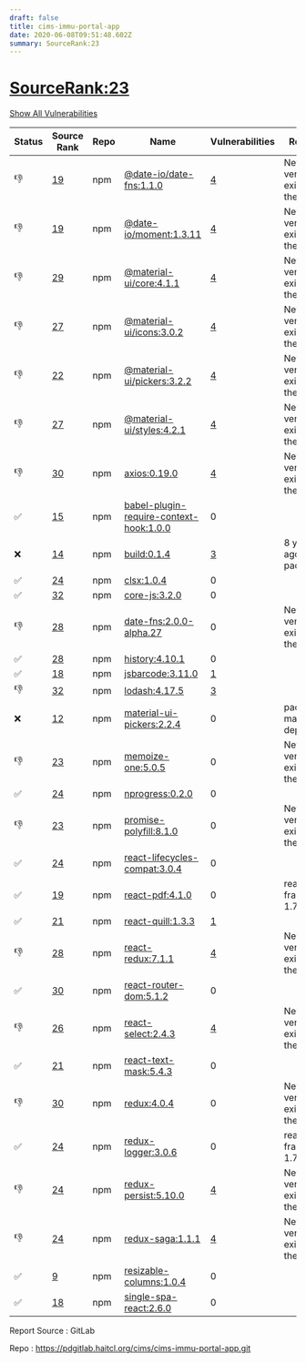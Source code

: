 ```yaml
---
draft: false
title: cims-immu-portal-app
date: 2020-06-08T09:51:48.602Z
summary: SourceRank:23
---
```


# <u>SourceRank:23</u>

<a onclick="var x=document.getElementsByName('vulnerabilities');var y=[...x].filter(e=>e.style.display=='none').length==0?'none':'block';x.forEach(e=>e.style.display=y);this.innerHTML=y=='none'?'Show All Vulnerabilities':'Hide All Vulnerabilities'" href="javascript:void(0)">Show All Vulnerabilities</a>

| Status | Source<br/>Rank | Repo | Name | Vulnerabilities | Remarks |
| - | - | - | - | - | - |
|👎|[19](https://libraries.io/npm/@date-io/date-fns/sourcerank)|npm|[@date-io/date-fns:1.1.0](https://www.npmjs.com/package/@date-io/date-fns)|<a href="javascript:void(0)" onclick='var x=document.getElementById("@date-io/date-fns:1.1.0-vulnerabilities");x.style.display=x.style.display!="none"?"none":"block"'>4</a><div name='vulnerabilities' style='display:none' id='@date-io/date-fns:1.1.0-vulnerabilities'>[✅sonatype-2019-0467](/vulnerabilities/sonatype-2019-0467/)<br />[✅sonatype-2019-0206](/vulnerabilities/sonatype-2019-0206/)<br />[✅sonatype-2012-0022](/vulnerabilities/sonatype-2012-0022/)<br />[✅CVE-2020-7608](/vulnerabilities/cve-2020-7608/)</div>|Newer version existed in the list|
|👎|[19](https://libraries.io/npm/@date-io/moment/sourcerank)|npm|[@date-io/moment:1.3.11](https://www.npmjs.com/package/@date-io/moment)|<a href="javascript:void(0)" onclick='var x=document.getElementById("@date-io/moment:1.3.11-vulnerabilities");x.style.display=x.style.display!="none"?"none":"block"'>4</a><div name='vulnerabilities' style='display:none' id='@date-io/moment:1.3.11-vulnerabilities'>[✅sonatype-2019-0467](/vulnerabilities/sonatype-2019-0467/)<br />[✅sonatype-2019-0206](/vulnerabilities/sonatype-2019-0206/)<br />[✅sonatype-2012-0022](/vulnerabilities/sonatype-2012-0022/)<br />[✅CVE-2020-7608](/vulnerabilities/cve-2020-7608/)</div>|Newer version existed in the list|
|👎|[29](https://libraries.io/npm/@material-ui/core/sourcerank)|npm|[@material-ui/core:4.1.1](https://www.npmjs.com/package/@material-ui/core)|<a href="javascript:void(0)" onclick='var x=document.getElementById("@material-ui/core:4.1.1-vulnerabilities");x.style.display=x.style.display!="none"?"none":"block"'>4</a><div name='vulnerabilities' style='display:none' id='@material-ui/core:4.1.1-vulnerabilities'>[✅sonatype-2019-0467](/vulnerabilities/sonatype-2019-0467/)<br />[✅sonatype-2019-0206](/vulnerabilities/sonatype-2019-0206/)<br />[✅sonatype-2012-0022](/vulnerabilities/sonatype-2012-0022/)<br />[✅CVE-2020-7608](/vulnerabilities/cve-2020-7608/)</div>|Newer version existed in the list|
|👎|[27](https://libraries.io/npm/@material-ui/icons/sourcerank)|npm|[@material-ui/icons:3.0.2](https://www.npmjs.com/package/@material-ui/icons)|<a href="javascript:void(0)" onclick='var x=document.getElementById("@material-ui/icons:3.0.2-vulnerabilities");x.style.display=x.style.display!="none"?"none":"block"'>4</a><div name='vulnerabilities' style='display:none' id='@material-ui/icons:3.0.2-vulnerabilities'>[✅sonatype-2019-0467](/vulnerabilities/sonatype-2019-0467/)<br />[✅sonatype-2019-0206](/vulnerabilities/sonatype-2019-0206/)<br />[✅sonatype-2012-0022](/vulnerabilities/sonatype-2012-0022/)<br />[✅CVE-2020-7608](/vulnerabilities/cve-2020-7608/)</div>|Newer version existed in the list|
|👎|[22](https://libraries.io/npm/@material-ui/pickers/sourcerank)|npm|[@material-ui/pickers:3.2.2](https://www.npmjs.com/package/@material-ui/pickers)|<a href="javascript:void(0)" onclick='var x=document.getElementById("@material-ui/pickers:3.2.2-vulnerabilities");x.style.display=x.style.display!="none"?"none":"block"'>4</a><div name='vulnerabilities' style='display:none' id='@material-ui/pickers:3.2.2-vulnerabilities'>[✅sonatype-2019-0467](/vulnerabilities/sonatype-2019-0467/)<br />[✅sonatype-2019-0206](/vulnerabilities/sonatype-2019-0206/)<br />[✅sonatype-2012-0022](/vulnerabilities/sonatype-2012-0022/)<br />[✅CVE-2020-7608](/vulnerabilities/cve-2020-7608/)</div>|Newer version existed in the list|
|👎|[27](https://libraries.io/npm/@material-ui/styles/sourcerank)|npm|[@material-ui/styles:4.2.1](https://www.npmjs.com/package/@material-ui/styles)|<a href="javascript:void(0)" onclick='var x=document.getElementById("@material-ui/styles:4.2.1-vulnerabilities");x.style.display=x.style.display!="none"?"none":"block"'>4</a><div name='vulnerabilities' style='display:none' id='@material-ui/styles:4.2.1-vulnerabilities'>[✅sonatype-2019-0467](/vulnerabilities/sonatype-2019-0467/)<br />[✅sonatype-2019-0206](/vulnerabilities/sonatype-2019-0206/)<br />[✅sonatype-2012-0022](/vulnerabilities/sonatype-2012-0022/)<br />[✅CVE-2020-7608](/vulnerabilities/cve-2020-7608/)</div>|Newer version existed in the list|
|👎|[30](https://libraries.io/npm/axios/sourcerank)|npm|[axios:0.19.0](https://www.npmjs.com/package/axios)|<a href="javascript:void(0)" onclick='var x=document.getElementById("axios:0.19.0-vulnerabilities");x.style.display=x.style.display!="none"?"none":"block"'>4</a><div name='vulnerabilities' style='display:none' id='axios:0.19.0-vulnerabilities'>[✅sonatype-2019-0467](/vulnerabilities/sonatype-2019-0467/)<br />[✅sonatype-2019-0206](/vulnerabilities/sonatype-2019-0206/)<br />[✅sonatype-2012-0022](/vulnerabilities/sonatype-2012-0022/)<br />[✅CVE-2020-7608](/vulnerabilities/cve-2020-7608/)</div>|Newer version existed in the list|
|✅|[15](https://libraries.io/npm/babel-plugin-require-context-hook/sourcerank)|npm|[babel-plugin-require-context-hook:1.0.0](https://www.npmjs.com/package/babel-plugin-require-context-hook)|0||
|❌|[14](https://libraries.io/npm/build/sourcerank)|npm|[build:0.1.4](https://www.npmjs.com/package/build)|<a href="javascript:void(0)" onclick='var x=document.getElementById("build:0.1.4-vulnerabilities");x.style.display=x.style.display!="none"?"none":"block"'>3</a><div name='vulnerabilities' style='display:none' id='build:0.1.4-vulnerabilities'>[sonatype-2017-0363](/vulnerabilities/sonatype-2017-0363/)<br />[sonatype-2015-0010](/vulnerabilities/sonatype-2015-0010/)<br />[✅sonatype-2019-0467](/vulnerabilities/sonatype-2019-0467/)</div>|8 years ago package|
|✅|[24](https://libraries.io/npm/clsx/sourcerank)|npm|[clsx:1.0.4](https://www.npmjs.com/package/clsx)|0||
|✅|[32](https://libraries.io/npm/core-js/sourcerank)|npm|[core-js:3.2.0](https://www.npmjs.com/package/core-js)|0||
|👎|[28](https://libraries.io/npm/date-fns/sourcerank)|npm|[date-fns:2.0.0-alpha.27](https://www.npmjs.com/package/date-fns)|0|Newer version existed in the list|
|✅|[28](https://libraries.io/npm/history/sourcerank)|npm|[history:4.10.1](https://www.npmjs.com/package/history)|0||
|✅|[18](https://libraries.io/npm/jsbarcode/sourcerank)|npm|[jsbarcode:3.11.0](https://www.npmjs.com/package/jsbarcode)|<a href="javascript:void(0)" onclick='var x=document.getElementById("jsbarcode:3.11.0-vulnerabilities");x.style.display=x.style.display!="none"?"none":"block"'>1</a><div name='vulnerabilities' style='display:none' id='jsbarcode:3.11.0-vulnerabilities'>[✅sonatype-2019-0115](/vulnerabilities/sonatype-2019-0115/)</div>||
|👎|[32](https://libraries.io/npm/lodash/sourcerank)|npm|[lodash:4.17.5](https://www.npmjs.com/package/lodash)|<a href="javascript:void(0)" onclick='var x=document.getElementById("lodash:4.17.5-vulnerabilities");x.style.display=x.style.display!="none"?"none":"block"'>3</a><div name='vulnerabilities' style='display:none' id='lodash:4.17.5-vulnerabilities'>[✅CVE-2018-16487](/vulnerabilities/cve-2018-16487/)<br />[✅CVE-2019-10744](/vulnerabilities/cve-2019-10744/)<br />[✅sonatype-2019-0500](/vulnerabilities/sonatype-2019-0500/)</div>||
|❌|[12](https://libraries.io/npm/material-ui-pickers/sourcerank)|npm|[material-ui-pickers:2.2.4](https://www.npmjs.com/package/material-ui-pickers)|0|package mark as deprecated|
|👎|[23](https://libraries.io/npm/memoize-one/sourcerank)|npm|[memoize-one:5.0.5](https://www.npmjs.com/package/memoize-one)|0|Newer version existed in the list|
|✅|[24](https://libraries.io/npm/nprogress/sourcerank)|npm|[nprogress:0.2.0](https://www.npmjs.com/package/nprogress)|0||
|👎|[23](https://libraries.io/npm/promise-polyfill/sourcerank)|npm|[promise-polyfill:8.1.0](https://www.npmjs.com/package/promise-polyfill)|0|Newer version existed in the list|
|✅|[24](https://libraries.io/npm/react-lifecycles-compat/sourcerank)|npm|[react-lifecycles-compat:3.0.4](https://www.npmjs.com/package/react-lifecycles-compat)|0||
|✅|[19](https://libraries.io/npm/react-pdf/sourcerank)|npm|[react-pdf:4.1.0](https://www.npmjs.com/package/react-pdf)|0|react framework 1.7|
|✅|[21](https://libraries.io/npm/react-quill/sourcerank)|npm|[react-quill:1.3.3](https://www.npmjs.com/package/react-quill)|<a href="javascript:void(0)" onclick='var x=document.getElementById("react-quill:1.3.3-vulnerabilities");x.style.display=x.style.display!="none"?"none":"block"'>1</a><div name='vulnerabilities' style='display:none' id='react-quill:1.3.3-vulnerabilities'>[✅sonatype-2019-0467](/vulnerabilities/sonatype-2019-0467/)</div>||
|👎|[28](https://libraries.io/npm/react-redux/sourcerank)|npm|[react-redux:7.1.1](https://www.npmjs.com/package/react-redux)|<a href="javascript:void(0)" onclick='var x=document.getElementById("react-redux:7.1.1-vulnerabilities");x.style.display=x.style.display!="none"?"none":"block"'>4</a><div name='vulnerabilities' style='display:none' id='react-redux:7.1.1-vulnerabilities'>[✅sonatype-2019-0467](/vulnerabilities/sonatype-2019-0467/)<br />[✅sonatype-2019-0206](/vulnerabilities/sonatype-2019-0206/)<br />[✅sonatype-2012-0022](/vulnerabilities/sonatype-2012-0022/)<br />[✅CVE-2020-7608](/vulnerabilities/cve-2020-7608/)</div>|Newer version existed in the list|
|✅|[30](https://libraries.io/npm/react-router-dom/sourcerank)|npm|[react-router-dom:5.1.2](https://www.npmjs.com/package/react-router-dom)|0||
|👎|[26](https://libraries.io/npm/react-select/sourcerank)|npm|[react-select:2.4.3](https://www.npmjs.com/package/react-select)|<a href="javascript:void(0)" onclick='var x=document.getElementById("react-select:2.4.3-vulnerabilities");x.style.display=x.style.display!="none"?"none":"block"'>4</a><div name='vulnerabilities' style='display:none' id='react-select:2.4.3-vulnerabilities'>[✅sonatype-2019-0467](/vulnerabilities/sonatype-2019-0467/)<br />[✅sonatype-2019-0206](/vulnerabilities/sonatype-2019-0206/)<br />[✅sonatype-2012-0022](/vulnerabilities/sonatype-2012-0022/)<br />[✅CVE-2020-7608](/vulnerabilities/cve-2020-7608/)</div>|Newer version existed in the list|
|✅|[21](https://libraries.io/npm/react-text-mask/sourcerank)|npm|[react-text-mask:5.4.3](https://www.npmjs.com/package/react-text-mask)|0||
|👎|[30](https://libraries.io/npm/redux/sourcerank)|npm|[redux:4.0.4](https://www.npmjs.com/package/redux)|0|Newer version existed in the list|
|✅|[24](https://libraries.io/npm/redux-logger/sourcerank)|npm|[redux-logger:3.0.6](https://www.npmjs.com/package/redux-logger)|0|react framework 1.7|
|👎|[24](https://libraries.io/npm/redux-persist/sourcerank)|npm|[redux-persist:5.10.0](https://www.npmjs.com/package/redux-persist)|<a href="javascript:void(0)" onclick='var x=document.getElementById("redux-persist:5.10.0-vulnerabilities");x.style.display=x.style.display!="none"?"none":"block"'>4</a><div name='vulnerabilities' style='display:none' id='redux-persist:5.10.0-vulnerabilities'>[✅sonatype-2019-0467](/vulnerabilities/sonatype-2019-0467/)<br />[✅sonatype-2019-0206](/vulnerabilities/sonatype-2019-0206/)<br />[✅sonatype-2012-0022](/vulnerabilities/sonatype-2012-0022/)<br />[✅CVE-2020-7608](/vulnerabilities/cve-2020-7608/)</div>|Newer version existed in the list|
|👎|[24](https://libraries.io/npm/redux-saga/sourcerank)|npm|[redux-saga:1.1.1](https://www.npmjs.com/package/redux-saga)|<a href="javascript:void(0)" onclick='var x=document.getElementById("redux-saga:1.1.1-vulnerabilities");x.style.display=x.style.display!="none"?"none":"block"'>4</a><div name='vulnerabilities' style='display:none' id='redux-saga:1.1.1-vulnerabilities'>[✅sonatype-2019-0467](/vulnerabilities/sonatype-2019-0467/)<br />[✅sonatype-2019-0206](/vulnerabilities/sonatype-2019-0206/)<br />[✅sonatype-2012-0022](/vulnerabilities/sonatype-2012-0022/)<br />[✅CVE-2020-7608](/vulnerabilities/cve-2020-7608/)</div>|Newer version existed in the list|
|✅|[9](https://libraries.io/npm/resizable-columns/sourcerank)|npm|[resizable-columns:1.0.4](https://www.npmjs.com/package/resizable-columns)|0||
|✅|[18](https://libraries.io/npm/single-spa-react/sourcerank)|npm|[single-spa-react:2.6.0](https://www.npmjs.com/package/single-spa-react)|0||


Report Source : GitLab

Repo : https://pdgitlab.haitcl.org/cims/cims-immu-portal-app.git
